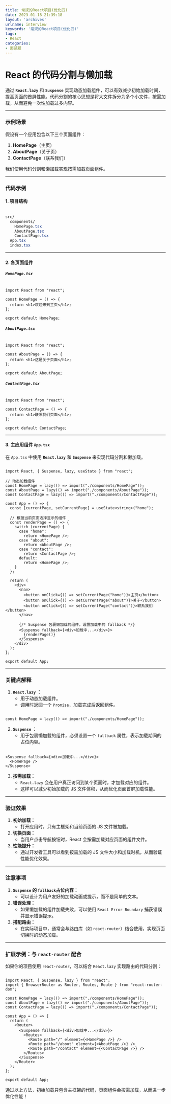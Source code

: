 ```yaml
---
title: 常规的React项目(优化四)
date: 2023-01-18 21:39:18
layout: 'archives'
urlname: interview
keywords: '常规的React项目(优化四)'
tags: 
- React
categories: 
- 面试题
---
```


# React 的代码分割与懒加载

通过 **`React.lazy`** 和 **`Suspense`** 实现动态加载组件，可以有效减少初始加载时间，提高页面的首屏性能。代码分割的核心思想是将大文件拆分为多个小文件，按需加载，从而避免一次性加载过多内容。

---

### **示例场景**
假设有一个应用包含以下三个页面组件：

1. **HomePage**（主页）
2. **AboutPage**（关于页）
3. **ContactPage**（联系我们）

我们使用代码分割和懒加载实现按需加载页面组件。

---

### **代码示例**
#### **1. 项目结构**
```css

src/
  components/
    HomePage.tsx
    AboutPage.tsx
    ContactPage.tsx
  App.tsx
  index.tsx
```

---

#### **2. 各页面组件**
##### **`HomePage.tsx`**
```tsx

import React from "react";

const HomePage = () => {
  return <h1>欢迎来到主页</h1>;
};

export default HomePage;
```

##### **`AboutPage.tsx`**
```tsx

import React from "react";

const AboutPage = () => {
  return <h1>这是关于页面</h1>;
};

export default AboutPage;
```

##### **`ContactPage.tsx`**
```tsx

import React from "react";

const ContactPage = () => {
  return <h1>联系我们页面</h1>;
};

export default ContactPage;
```

---

#### **3. 主应用组件** **`App.tsx`**
在 `App.tsx` 中使用 **`React.lazy`** 和 **`Suspense`** 来实现代码分割和懒加载。

```tsx

import React, { Suspense, lazy, useState } from "react";

// 动态加载组件
const HomePage = lazy(() => import("./components/HomePage"));
const AboutPage = lazy(() => import("./components/AboutPage"));
const ContactPage = lazy(() => import("./components/ContactPage"));

const App = () => {
  const [currentPage, setCurrentPage] = useState<string>("home");

  // 根据当前页面选择显示的组件
  const renderPage = () => {
    switch (currentPage) {
      case "home":
        return <HomePage />;
      case "about":
        return <AboutPage />;
      case "contact":
        return <ContactPage />;
      default:
        return <HomePage />;
    }
  };

  return (
    <div>
      <nav>
        <button onClick={() => setCurrentPage("home")}>主页</button>
        <button onClick={() => setCurrentPage("about")}>关于</button>
        <button onClick={() => setCurrentPage("contact")}>联系我们</button>
      </nav>

      {/* Suspense 包裹懒加载的组件，设置加载中的 fallback */}
      <Suspense fallback={<div>加载中...</div>}>
        {renderPage()}
      </Suspense>
    </div>
  );
};

export default App;
```

---

### **关键点解释**
1. **`React.lazy`** **：**
    - 用于动态加载组件。
    - 调用时返回一个 `Promise`，加载完成后返回组件。

```tsx

const HomePage = lazy(() => import("./components/HomePage"));
```

2. **`Suspense`** **：**
    - 用于包裹懒加载的组件，必须设置一个 `fallback` 属性，表示加载期间的占位内容。

```tsx

<Suspense fallback={<div>加载中...</div>}>
  <HomePage />
</Suspense>
```

3. **按需加载：**
    - `React.lazy` 会在用户真正访问到某个页面时，才加载对应的组件。
    - 这样可以减少初始加载的 JS 文件体积，从而优化页面首屏加载性能。

---

### **验证效果**
1. **初始加载：**
    - 打开应用时，只有主框架和当前页面的 JS 文件被加载。
2. **切换页面：**
    - 当用户点击导航按钮时，React 会按需加载对应页面的组件文件。
3. **性能提升：**
    - 通过开发者工具可以看到按需加载的 JS 文件大小和加载时机，从而验证性能优化效果。

---

### **注意事项**
1. **`Suspense` 的 `fallback`占位内容：**
    - 可以设计为用户友好的加载动画或提示，而不是简单的文本。
2. **错误处理：**
    - 如果懒加载的组件加载失败，可以使用 `React Error Boundary` 捕获错误并显示错误提示。
3. **搭配路由：**
    - 在实际项目中，通常会与路由库（如 `react-router`）结合使用，实现页面切换时的动态加载。

---

### **扩展示例：与 **`react-router`** 配合**
如果你的项目使用 `react-router`，可以结合 `React.lazy` 实现路由的代码分割：

```tsx

import React, { Suspense, lazy } from "react";
import { BrowserRouter as Router, Routes, Route } from "react-router-dom";

const HomePage = lazy(() => import("./components/HomePage"));
const AboutPage = lazy(() => import("./components/AboutPage"));
const ContactPage = lazy(() => import("./components/ContactPage"));

const App = () => {
  return (
    <Router>
      <Suspense fallback={<div>加载中...</div>}>
        <Routes>
          <Route path="/" element={<HomePage />} />
          <Route path="/about" element={<AboutPage />} />
          <Route path="/contact" element={<ContactPage />} />
        </Routes>
      </Suspense>
    </Router>
  );
};

export default App;
```

通过以上方法，初始加载只包含主框架的代码，页面组件会按需加载，从而进一步优化性能！
